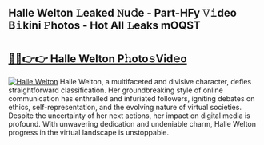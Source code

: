 ## Halle Welton 𝙻eaked 𝙽u𝚍e - Part-HFy 𝚅𝚒deo B𝚒kini 𝙿hotos - Hot All 𝙻eaks mOQST

# <h2><a href="http://ld2ayu2.urlbe.top/?page=Halle+Welton">🔗🔗👉👉 Halle Welton P𝚑oto𝚜Vid𝚎o</a></h2>

[![Halle Welton](https://i.imgur.com/eBuTRDB.gif)](http://ld2ayu2.urlbe.top/?page=Halle+Welton)
Halle Welton, a multifaceted and divisive character, defies straightforward classification. Her groundbreaking style of online communication has enthralled and infuriated followers, igniting debates on ethics, self-representation, and the evolving nature of virtual societies. Despite the uncertainty of her next actions, her impact on digital media is profound. With unwavering dedication and undeniable charm, Halle Welton progress in the virtual landscape is unstoppable.
